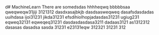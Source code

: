 d# MachineLearn
There are somedsdas
hhhheqwq
bbbbbsaa
qweqweqw31jiji
3121312
dasdxasajbkjb
dasdsasweqweq
dasafsdasdadas
uuihdasa
ijoi31231
jikda31231
efsdihiolhopjadasdas31231
ugiug231
eqweq32131
eqweqeq31231
dasdasdasdasa3211
dadaas3121
as1312312
dasasas
dasadsa
sasda
31231
e23131eqw
312321
31231
312
